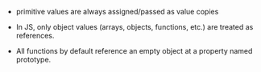- primitive values are always assigned/passed as value copies

- In JS, only object values (arrays, objects, functions, etc.) are treated as references.

- All functions by default reference an empty object at a property named prototype.
